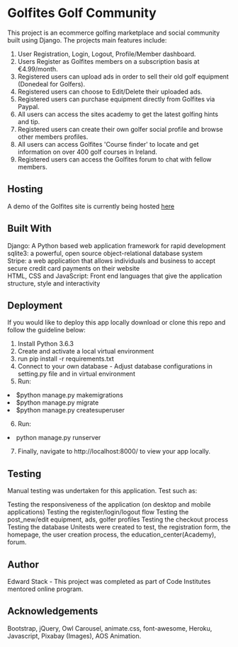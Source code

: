 <h1>Golfites Golf Community</h1>
This project is an ecommerce golfing marketplace and social community built using Django. The projects main features include:

1. User Registration, Login, Logout, Profile/Member dashboard.
2. Users Register as Golfites members on a subscription basis at €4.99/month.
2. Registered users can upload ads in order to sell their old golf equipment (Donedeal for Golfers).
3. Registered users can choose to Edit/Delete their uploaded ads.
4. Registered users can purchase equipment directly from Golfites via Paypal.
5. All users can access the sites academy to get the latest golfing hints and tip.
6. Registered users can create their own golfer social profile and browse other members profiles.
7. All users can access Golfites 'Course finder' to locate and get information on over 400 golf courses in Ireland.
8. Registered users can access the Golfites forum to chat with fellow members.

<h2>Hosting</h2>
A demo of the Golfites site is currently being hosted <a href="https://golfites-golf-community.herokuapp.com">here</a>

<h2>Built With</h2>
Django: A Python based web application framework for rapid development
<br>
sqlite3: a powerful, open source object-relational database system
<br>
Stripe: a web application that allows individuals and business to accept secure credit card payments on their website
<br>
HTML, CSS and JavaScript: Front end languages that give the application structure, style and interactivity

<h2>Deployment</h2>

If you would like to deploy this app locally download or clone this repo and follow the guideline below:

1. Install Python 3.6.3
2. Create and activate a local virtual environment
3. run pip install -r requirements.txt
4. Connect to your own database - Adjust database configurations in setting.py file and in virtual environment
5. Run:
<li>$python manage.py makemigrations</li>
<li>$python manage.py migrate</li>
<li>$python manage.py createsuperuser</li>

6. Run: 
<li>python manage.py runserver</li>

7. Finally, navigate to http://localhost:8000/ to view your app locally.

<h2>Testing</h2>

Manual testing was undertaken for this application. Test such as:

Testing the responsiveness of the application (on desktop and mobile applications)
Testing the register/login/logout flow
Testing the post_new/edit equipment, ads, golfer profiles
Testing the checkout process
Testing the database
Unitests were created to test, the registration form, the homepage, the user creation process, the education_center(Academy), forum.



<h2>Author</h2>

Edward Stack - This project was completed as part of Code Institutes mentored online program.

<h2>Acknowledgements</h2>
Bootstrap, jQuery, Owl Carousel, animate.css, font-awesome, Heroku, Javascript, Pixabay (Images), AOS Animation.
